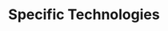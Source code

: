 ---
# Accomplishments widget.
widget: "howto"  # See https://sourcethemes.com/academic/docs/page-builder/
headless: true  # This file represents a page section.
active: true  # Activate this widget? true/false
weight: 4 # Order that this section will appear.
title: "Specific Technologies"
subtitle: ""

# Date format
#   Refer to https://sourcethemes.com/academic/docs/customization/#date-format
date_format: "Jan 2006"

# Accomplishments.
#   Add/remove as many `[[item]]` blocks below as you like.
#   `title`, `organization` and `date_start` are the required parameters.
#   Leave other parameters empty if not required.
#   Begin/end multi-line descriptions with 3 quotes `"""`.
item: 
smallItem: 
 - title: "Red Hat OpenShift: Google Cloud — Reference Architecture"
   summary: "medium.com"
   linkText: ""
   linkUrl: "https://medium.com/@lawrence143/red-hat-openshift-google-cloud-reference-architecture-a11ee5c6989d" 
   openNewWindow: 
   image: "https://res.cloudinary.com/agile-seo/image/fetch/w_62,dpr_1.0,d_blank_am8gzx.png/https%3A%2F%2Flogo.clearbit.com%2Fmedium.com%3Fsize%3D250"
 - title: "All-Flash Platform-as-a-Service: Pure Storage and Red Hat OpenShift Reference Architectur"
   summary: "blog.purestorage.com"
   linkText: ""
   linkUrl: "https://blog.purestorage.com/paas-pure-storage-red-hat-openshift-reference-architecture/" 
   openNewWindow: 
   image: "https://res.cloudinary.com/agile-seo/image/fetch/w_62,dpr_1.0,d_blank_am8gzx.png/https%3A%2F%2Flogo.clearbit.com%2Fblog.purestorage.com%3Fsize%3D250"
 - title: "Red Hat OpenShift Container Platform on Intel® Architecture"
   summary: "intel.com"
   linkText: ""
   linkUrl: "https://www.intel.com/content/www/us/en/big-data/partners/redhat/redhat-openshift-container-brief.html" 
   openNewWindow: 
   image: "https://res.cloudinary.com/agile-seo/image/fetch/w_62,dpr_1.0,d_blank_am8gzx.png/https%3A%2F%2Flogo.clearbit.com%2Fintel.com%3Fsize%3D250"
 - title: "Red Hat OpenShift Architecture on AWS"
   summary: "aws.amazon.com"
   linkText: ""
   linkUrl: "https://aws.amazon.com/blogs/architecture/improve-productivity-and-reduce-overhead-expenses-with-red-hat-openshift-dedicated-on-aws/"
   openNewWindow: 
   image: "https://res.cloudinary.com/agile-seo/image/fetch/w_62,dpr_1.0,d_blank_am8gzx.png/https%3A%2F%2Flogo.clearbit.com%2Faws.amazon.com%3Fsize%3D250"
 - title: "Reference Architectures - Deploying and Managing OpenShift on Azure"
   summary: "redhat.com"
   linkText: ""
   linkUrl: "https://access.redhat.com/documentation/en-us/reference_architectures/2018/pdf/deploying_and_managing_openshift_3.9_on_azure/Reference_Architectures-2018-Deploying_and_Managing_OpenShift_3.9_on_Azure-en-US.pdf"
   openNewWindow: 
   image: "https://res.cloudinary.com/agile-seo/image/fetch/w_62,dpr_1.0,d_blank_am8gzx.png/https%3A%2F%2Flogo.clearbit.com%2Fredhat.com%3Fsize%3D250"
---